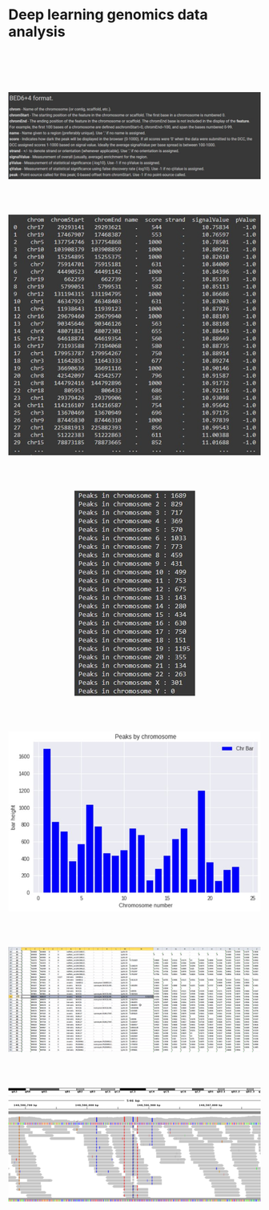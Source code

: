 # Deep learning genomics data analysis

<p align="center">
  <br />
  <br />
  <br />
  <br />
  <br />
  <img src="https://github.com/Justmileris/math/blob/main/deep_learning_genomics_data_analysis/imgs/1.jpg">
  <br />
  <br />
  <br />
  <br />
  <br />
  <img src="https://github.com/Justmileris/math/blob/main/deep_learning_genomics_data_analysis/imgs/2.jpg">
  <br />
  <br />
  <br />
  <br />
  <br />
  <img src="https://github.com/Justmileris/math/blob/main/deep_learning_genomics_data_analysis/imgs/3.jpg">
  <br />
  <br />
  <br />
  <br />
  <br />
  <img src="https://github.com/Justmileris/math/blob/main/deep_learning_genomics_data_analysis/imgs/4.jpg">
  <br />
  <br />
  <br />
  <br />
  <br />
  <img src="https://github.com/Justmileris/math/blob/main/deep_learning_genomics_data_analysis/imgs/img1.PNG">
  <br />
  <br />
  <br />
  <br />
  <br />
  <img src="https://github.com/Justmileris/math/blob/main/deep_learning_genomics_data_analysis/imgs/img2.png">
  <br />
  <br />
  <br />
  <br />
  <br />
</p>

